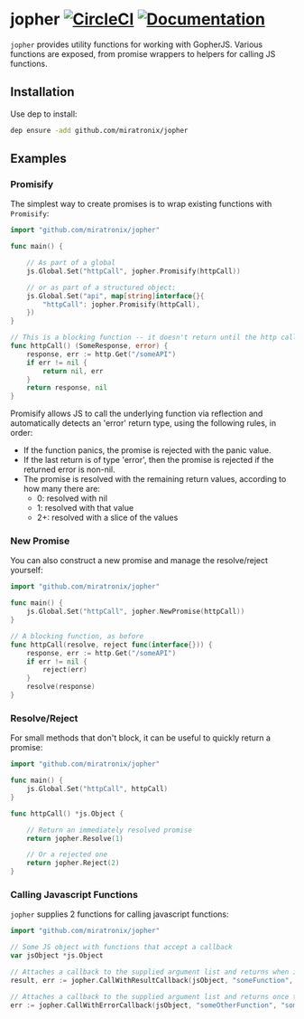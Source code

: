 # jopher [![CircleCI](https://circleci.com/gh/miratronix/jopher.svg?style=svg)](https://circleci.com/gh/miratronix/jopher) [![Documentation](https://img.shields.io/badge/godoc-reference-blue.svg?style=flat-square)](https://godoc.org/github.com/miratronix/jopher)

`jopher` provides utility functions for working with GopherJS. Various functions are exposed, from
promise wrappers to helpers for calling JS functions.

## Installation
Use dep to install:
```bash
dep ensure -add github.com/miratronix/jopher
```

## Examples

### Promisify
The simplest way to create promises is to wrap existing functions with `Promisify`:
```go
import "github.com/miratronix/jopher"

func main() {

	// As part of a global
	js.Global.Set("httpCall", jopher.Promisify(httpCall))

	// or as part of a structured object:
	js.Global.Set("api", map[string]interface{}{
		"httpCall": jopher.Promisify(httpCall),
	})
}

// This is a blocking function -- it doesn't return until the http call completes or fails.
func httpCall() (SomeResponse, error) {
	response, err := http.Get("/someAPI")
	if err != nil {
		return nil, err
	}
	return response, nil
}
```

Promisify allows JS to call the underlying function via reflection and automatically detects an 
'error' return type, using the following rules, in order:
* If the function panics, the promise is rejected with the panic value.
* If the last return is of type 'error', then the promise is rejected if the returned error is non-nil.
* The promise is resolved with the remaining return values, according to how many there are:
    * 0:  resolved with nil
    * 1:  resolved with that value
    * 2+: resolved with a slice of the values

### New Promise
You can also construct a new promise and manage the resolve/reject yourself:
```go
import "github.com/miratronix/jopher"

func main() {
	js.Global.Set("httpCall", jopher.NewPromise(httpCall))
}

// A blocking function, as before
func httpCall(resolve, reject func(interface{})) {
	response, err := http.Get("/someAPI")
	if err != nil {
		reject(err)
	}
	resolve(response)
}
```

### Resolve/Reject
For small methods that don't block, it can be useful to quickly return a promise:
```go
import "github.com/miratronix/jopher"

func main() {
	js.Global.Set("httpCall", httpCall)
}

func httpCall() *js.Object {

	// Return an immediately resolved promise
	return jopher.Resolve(1)

	// Or a rejected one
	return jopher.Reject(2)
}
```

### Calling Javascript Functions
`jopher` supplies 2 functions for calling javascript functions:
```go
import "github.com/miratronix/jopher"

// Some JS object with functions that accept a callback
var jsObject *js.Object

// Attaches a callback to the supplied argument list and returns when it's called
result, err := jopher.CallWithResultCallback(jsObject, "someFunction", "someArgument")

// Attaches a callback to the supplied argument list and returns once the callback is called
err := jopher.CallWithErrorCallback(jsObject, "someOtherFunction", "someArgument")
```
